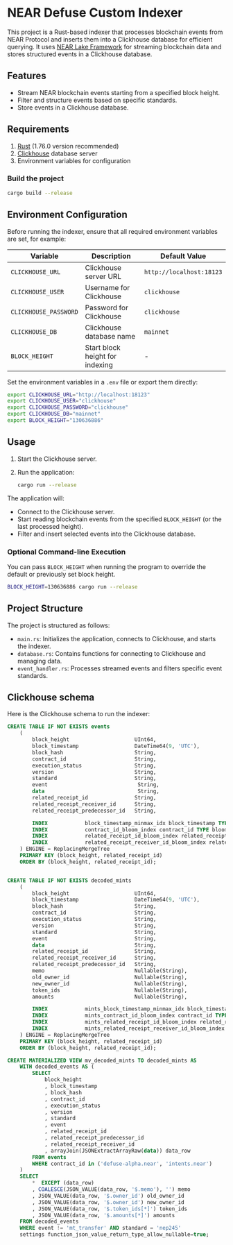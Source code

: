 # NEAR Defuse Custom Indexer

This project is a Rust-based indexer that processes blockchain events from NEAR Protocol and inserts them into a Clickhouse database for efficient querying. It uses [NEAR Lake Framework](https://github.com/near/near-lake-framework) for streaming blockchain data and stores structured events in a Clickhouse database.

## Features

- Stream NEAR blockchain events starting from a specified block height.
- Filter and structure events based on specific standards.
- Store events in a Clickhouse database.

## Requirements

1. [Rust](https://www.rust-lang.org/tools/install) (1.76.0 version recommended)
2. [Clickhouse](https://clickhouse.com/docs/en/quick-start#self-managed-install) database server
3. Environment variables for configuration

### Build the project

```bash
cargo build --release
```

## Environment Configuration

Before running the indexer, ensure that all required environment variables are set, for example:

| Variable              | Description                     | Default Value            |
| --------------------- | ------------------------------- | ------------------------ |
| `CLICKHOUSE_URL`      | Clickhouse server URL           | `http://localhost:18123` |
| `CLICKHOUSE_USER`     | Username for Clickhouse         | `clickhouse`             |
| `CLICKHOUSE_PASSWORD` | Password for Clickhouse         | `clickhouse`             |
| `CLICKHOUSE_DB`       | Clickhouse database name        | `mainnet`                |
| `BLOCK_HEIGHT`        | Start block height for indexing | -                        |

Set the environment variables in a `.env` file or export them directly:

```bash
export CLICKHOUSE_URL="http://localhost:18123"
export CLICKHOUSE_USER="clickhouse"
export CLICKHOUSE_PASSWORD="clickhouse"
export CLICKHOUSE_DB="mainnet"
export BLOCK_HEIGHT="130636886"
```

## Usage

1. Start the Clickhouse server.
2. Run the application:

   ```bash
   cargo run --release
   ```

The application will:

- Connect to the Clickhouse server.
- Start reading blockchain events from the specified `BLOCK_HEIGHT` (or the last processed height).
- Filter and insert selected events into the Clickhouse database.

### Optional Command-line Execution

You can pass `BLOCK_HEIGHT` when running the program to override the default or previously set block height.

```bash
BLOCK_HEIGHT=130636886 cargo run --release
```

## Project Structure

The project is structured as follows:

- `main.rs`: Initializes the application, connects to Clickhouse, and starts the indexer.
- `database.rs`: Contains functions for connecting to Clickhouse and managing data.
- `event_handler.rs`: Processes streamed events and filters specific event standards.

## Clickhouse schema

Here is the Clickhouse schema to run the indexer:

```sql
CREATE TABLE IF NOT EXISTS events
    (
        block_height                     UInt64,
        block_timestamp                  DateTime64(9, 'UTC'),
        block_hash                       String,
        contract_id                      String,
        execution_status                 String,
        version                          String,
        standard                         String,
        event                        	  String,
        data                         	  String,
        related_receipt_id               String,
        related_receipt_receiver_id      String,
        related_receipt_predecessor_id   String,

        INDEX            block_timestamp_minmax_idx block_timestamp TYPE minmax GRANULARITY 1,
        INDEX            contract_id_bloom_index contract_id TYPE bloom_filter() GRANULARITY 1,
        INDEX            related_receipt_id_bloom_index related_receipt_id TYPE bloom_filter() GRANULARITY 1,
        INDEX            related_receipt_receiver_id_bloom_index related_receipt_receiver_id TYPE bloom_filter() GRANULARITY 1,
    ) ENGINE = ReplacingMergeTree
    PRIMARY KEY (block_height, related_receipt_id)
    ORDER BY (block_height, related_receipt_id);


CREATE TABLE IF NOT EXISTS decoded_mints
    (
        block_height                     UInt64,
        block_timestamp                  DateTime64(9, 'UTC'),
        block_hash                       String,
        contract_id                      String,
        execution_status                 String,
        version                        	 String,
        standard                         String,
        event                        	 String,
        data                         	 String,
        related_receipt_id               String,
        related_receipt_receiver_id      String,
        related_receipt_predecessor_id   String,
        memo                             Nullable(String),
        old_owner_id                     Nullable(String),
        new_owner_id                     Nullable(String),
        token_ids                        Nullable(String),
        amounts                          Nullable(String),

        INDEX            mints_block_timestamp_minmax_idx block_timestamp TYPE minmax GRANULARITY 1,
        INDEX            mints_contract_id_bloom_index contract_id TYPE bloom_filter() GRANULARITY 1,
        INDEX            mints_related_receipt_id_bloom_index related_receipt_id TYPE bloom_filter() GRANULARITY 1,
        INDEX            mints_related_receipt_receiver_id_bloom_index related_receipt_receiver_id TYPE bloom_filter() GRANULARITY 1,
    ) ENGINE = ReplacingMergeTree
    PRIMARY KEY (block_height, related_receipt_id)
    ORDER BY (block_height, related_receipt_id);

CREATE MATERIALIZED VIEW mv_decoded_mints TO decoded_mints AS
    WITH decoded_events AS (
        SELECT
            block_height
            , block_timestamp
            , block_hash
            , contract_id
            , execution_status
            , version
            , standard
            , event
            , related_receipt_id
            , related_receipt_predecessor_id
            , related_receipt_receiver_id
            , arrayJoin(JSONExtractArrayRaw(data)) data_row
        FROM events
        WHERE contract_id in ('defuse-alpha.near', 'intents.near')
    )
    SELECT
        *  EXCEPT (data_row)
        , COALESCE(JSON_VALUE(data_row, '$.memo'), '') memo
        , JSON_VALUE(data_row, '$.owner_id') old_owner_id
        , JSON_VALUE(data_row, '$.owner_id') new_owner_id
        , JSON_VALUE(data_row, '$.token_ids[*]') token_ids
        , JSON_VALUE(data_row, '$.amounts[*]') amounts
    FROM decoded_events
    WHERE event != 'mt_transfer' AND standard = 'nep245'
    settings function_json_value_return_type_allow_nullable=true;

```
